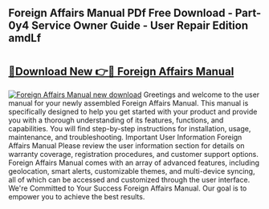 ## Foreign Affairs Manual PDf Free Download - Part-0y4 Service Owner Guide - User Repair Edition amdLf

# <h2><a href="http://bc11059.oget.top/?id=Foreign+Affairs+Manual">🔗Download New 👉🔴 Foreign Affairs Manual</a></h2>

[![Foreign Affairs Manual new download](https://i.imgur.com/5g1atiW.png)](http://bc11059.oget.top/?id=Foreign+Affairs+Manual)
Greetings and welcome to the user manual for your newly assembled Foreign Affairs Manual. This manual is specifically designed to help you get started with your product and provide you with a thorough understanding of its features, functions, and capabilities. You will find step-by-step instructions for installation, usage, maintenance, and troubleshooting. Important User Information Foreign Affairs Manual Please review the user information section for details on warranty coverage, registration procedures, and customer support options. Foreign Affairs Manual comes with an array of advanced features, including geolocation, smart alerts, customizable themes, and multi-device syncing, all of which can be accessed and customized through the user interface. We're Committed to Your Success Foreign Affairs Manual. Our goal is to empower you to achieve the best results.
